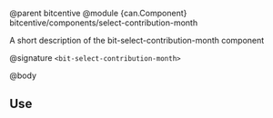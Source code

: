 @parent bitcentive
@module {can.Component} bitcentive/components/select-contribution-month <bit-select-contribution-month>

A short description of the bit-select-contribution-month component

@signature `<bit-select-contribution-month>`

@body

## Use


